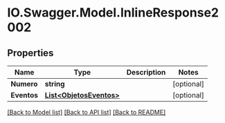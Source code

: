 # IO.Swagger.Model.InlineResponse2002
## Properties

Name | Type | Description | Notes
------------ | ------------- | ------------- | -------------
**Numero** | **string** |  | [optional] 
**Eventos** | [**List&lt;ObjetosEventos&gt;**](ObjetosEventos.md) |  | [optional] 

[[Back to Model list]](../README.md#documentation-for-models) [[Back to API list]](../README.md#documentation-for-api-endpoints) [[Back to README]](../README.md)

